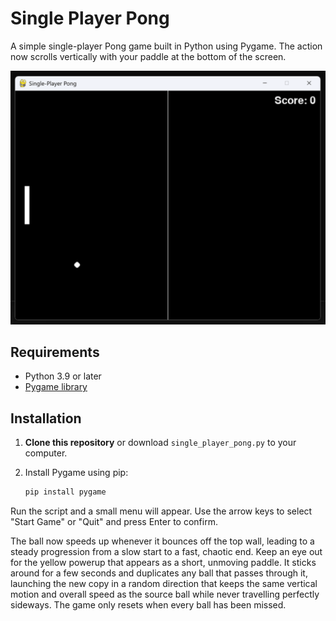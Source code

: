 # Single Player Pong

A simple single-player Pong game built in Python using Pygame. The action now
scrolls vertically with your paddle at the bottom of the screen.

![Screenshot](Screenshot%202025-06-26%20212716.png)

## Requirements

- Python 3.9 or later
- [Pygame library](https://www.pygame.org/)

## Installation

1. **Clone this repository** or download `single_player_pong.py` to your computer.
2. Install Pygame using pip:

   ```bash
   pip install pygame
   ```

Run the script and a small menu will appear. Use the arrow keys to select
"Start Game" or "Quit" and press Enter to confirm.

The ball now speeds up whenever it bounces off the top wall, leading to a
steady progression from a slow start to a fast, chaotic end. Keep an eye out for the yellow powerup
that appears as a short, unmoving paddle. It sticks around for a few seconds
and duplicates any ball that passes through it, launching the new copy in a
random direction that keeps the same vertical motion and overall speed as the
source ball while never travelling perfectly sideways. The game only resets
when every ball has been missed.
